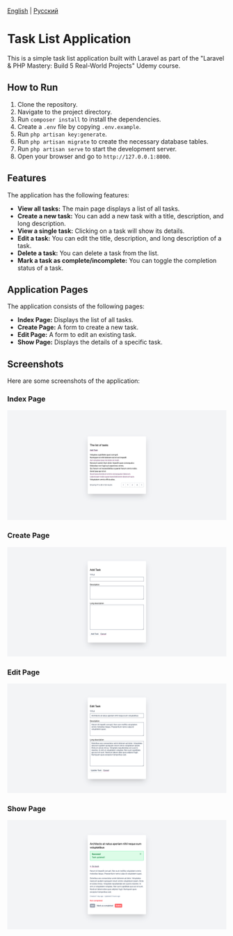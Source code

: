 [English](./README.md) | [Русский](./README.ru.md)

# Task List Application

This is a simple task list application built with Laravel as part of the "Laravel & PHP Mastery: Build 5 Real-World Projects" Udemy course.

## How to Run

1.  Clone the repository.
2.  Navigate to the project directory.
3.  Run `composer install` to install the dependencies.
4.  Create a `.env` file by copying `.env.example`.
5.  Run `php artisan key:generate`.
6.  Run `php artisan migrate` to create the necessary database tables.
7.  Run `php artisan serve` to start the development server.
8.  Open your browser and go to `http://127.0.0.1:8000`.

## Features

The application has the following features:

*   **View all tasks:** The main page displays a list of all tasks.
*   **Create a new task:** You can add a new task with a title, description, and long description.
*   **View a single task:** Clicking on a task will show its details.
*   **Edit a task:** You can edit the title, description, and long description of a task.
*   **Delete a task:** You can delete a task from the list.
*   **Mark a task as complete/incomplete:** You can toggle the completion status of a task.

## Application Pages

The application consists of the following pages:

*   **Index Page:** Displays the list of all tasks.
*   **Create Page:** A form to create a new task.
*   **Edit Page:** A form to edit an existing task.
*   **Show Page:** Displays the details of a specific task.

## Screenshots

Here are some screenshots of the application:

### Index Page
![Index Page](screenshots/index.png)

### Create Page
![Create Page](screenshots/create.png)

### Edit Page
![Edit Page](screenshots/edit.png)

### Show Page
![Show Page](screenshots/show.png)
